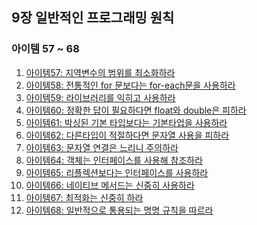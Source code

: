 ## 9장 일반적인 프로그래밍 원칙
### 아이템 57 ~ 68
1. [아이템57: 지역변수의 범위를 최소화하라]()
2. [아이템58: 전통적인 for 문보다는 for-each문을 사용하라]()
3. [아이템59: 라이브러리를 익히고 사용하라]()
4. [아이템60: 정확한 답이 필요하다면 float와 double은 피하라]()
5. [아이템61: 박싱된 기본 타입보다는 기본타업을 사용하라]()
6. [아이템62: 다른타입이 적절하다면 문자열 사용을 피하라]()
7. [아이템63: 문자열 연결은 느리니 주의하라]()
8. [아이템64: 객체는 인터페이스를 사용해 참조하라]()
9. [아이템65: 리플렉션보다는 인터페이스를 사용하라]()
10. [아이템66: 네이티브 메서드는 신중히 사용하라]()
11. [아이템67: 최적화는 신중히 하라]()
12. [아이템68: 일반적으로 통용되는 명명 규칙을 따르라]()
